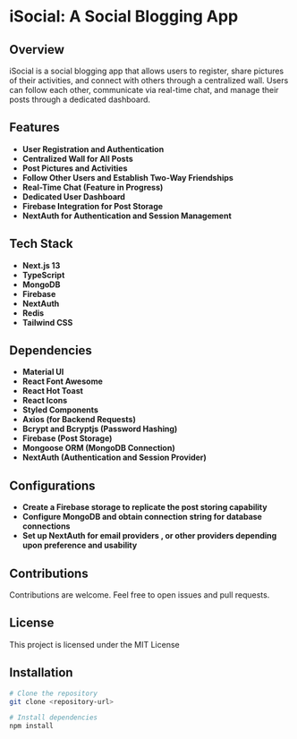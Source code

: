 # iSocial: A Social Blogging App

## Overview

iSocial is a social blogging app that allows users to register, share pictures of their activities, and connect with others through a centralized wall. Users can follow each other, communicate via real-time chat, and manage their posts through a dedicated dashboard.

## Features

- **User Registration and Authentication**
- **Centralized Wall for All Posts**
- **Post Pictures and Activities**
- **Follow Other Users and Establish Two-Way Friendships**
- **Real-Time Chat (Feature in Progress)**
- **Dedicated User Dashboard**
- **Firebase Integration for Post Storage**
- **NextAuth for Authentication and Session Management**

## Tech Stack

- **Next.js 13**
- **TypeScript**
- **MongoDB**
- **Firebase**
- **NextAuth**
- **Redis**
- **Tailwind CSS**

## Dependencies

- **Material UI**
- **React Font Awesome**
- **React Hot Toast**
- **React Icons**
- **Styled Components**
- **Axios (for Backend Requests)**
- **Bcrypt and Bcryptjs (Password Hashing)**
- **Firebase (Post Storage)**
- **Mongoose ORM (MongoDB Connection)**
- **NextAuth (Authentication and Session Provider)**

## Configurations
- **Create a Firebase storage to replicate the post storing capability**
- **Configure MongoDB and obtain connection string for database connections**
- **Set up NextAuth for email providers , or other providers depending upon preference and usability**

## Contributions
Contributions are welcome. Feel free to open issues and pull requests. 

## License
This project is licensed under the MIT License

## Installation

```bash
# Clone the repository
git clone <repository-url>

# Install dependencies
npm install
